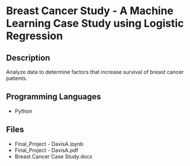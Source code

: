 # Breast Cancer Study - A Machine Learning Case Study using Logistic Regression

## Description
Analyze data to determine factors that increase survival of breast cancer patients.

## Programming Languages
- Python

## Files
- Final_Project - DavisA.ipynb
- Final_Project - DavisA.pdf
- Breast Cancer Case Study.docx
